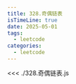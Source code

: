 ```yaml
---
title: 328.奇偶链表
isTimeLine: true
date: 2025-05-01
tags:
  - leetcode
categories:
  - leetcode
---
```


<<< ./328.奇偶链表.js
